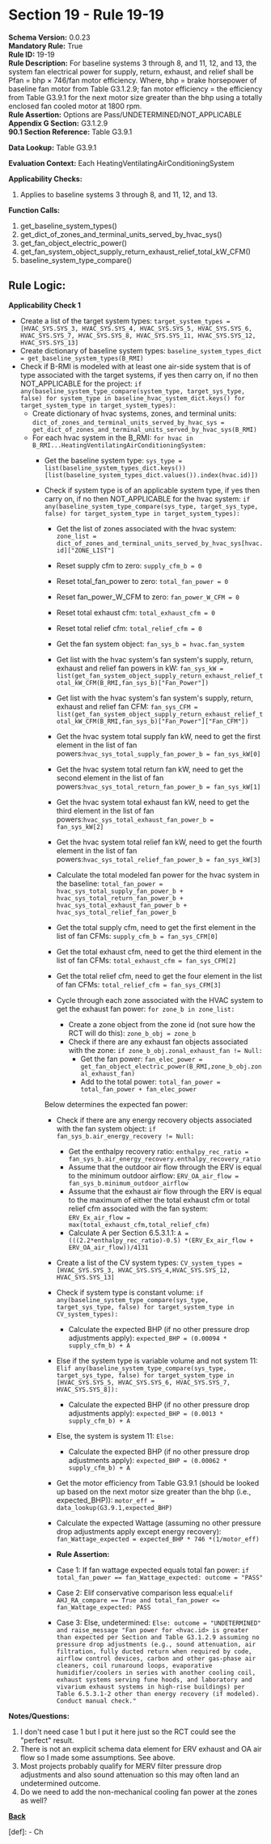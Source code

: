 # Section 19 - Rule 19-19       
**Schema Version:** 0.0.23    
**Mandatory Rule:** True    
**Rule ID:** 19-19     
**Rule Description:** For baseline systems 3 through 8, and 11, 12, and 13, the system fan electrical power for supply, return, exhaust, and relief shall be Pfan = bhp × 746/fan motor efficiency. Where, bhp = brake horsepower of baseline fan motor from Table G3.1.2.9; fan motor efficiency = the efficiency from Table G3.9.1 for the next motor size greater than the bhp using a totally enclosed fan cooled motor at 1800 rpm.      
**Rule Assertion:** Options are Pass/UNDETERMINED/NOT_APPLICABLE     
**Appendix G Section:** G3.1.2.9          
**90.1 Section Reference:** Table G3.9.1    

**Data Lookup:** Table G3.9.1    

**Evaluation Context:** Each HeatingVentilatingAirConditioningSystem  

**Applicability Checks:** 
1. Applies to baseline systems 3 through 8, and 11, 12, and 13.

**Function Calls:**  
1. get_baseline_system_types()    
2. get_dict_of_zones_and_terminal_units_served_by_hvac_sys()   
3. get_fan_object_electric_power()  
4. get_fan_system_object_supply_return_exhaust_relief_total_kW_CFM()  
5. baseline_system_type_compare()  

## Rule Logic:   
**Applicability Check 1**   
- Create a list of the target system types: `target_system_types = [HVAC_SYS.SYS_3, HVAC_SYS.SYS_4, HVAC_SYS.SYS_5, HVAC_SYS.SYS_6, HVAC_SYS.SYS_7, HVAC_SYS.SYS_8, HVAC_SYS.SYS_11, HVAC_SYS.SYS_12, HVAC_SYS.SYS_13]`  
- Create dictionary of baseline system types: `baseline_system_types_dict = get_baseline_system_types(B_RMI)`  
- Check if B-RMI is modeled with at least one air-side system that is of type associated with the target systems, if yes then carry on, if no then NOT_APPLICABLE for the project: `if any(baseline_system_type_compare(system_type, target_sys_type, false) for system_type in baseline_hvac_system_dict.keys() for target_system_type in target_system_types):`  
    - Create dictionary of hvac systems, zones, and terminal units: `dict_of_zones_and_terminal_units_served_by_hvac_sys = get_dict_of_zones_and_terminal_units_served_by_hvac_sys(B_RMI)`
    - For each hvac system in the B_RMI: `for hvac in B_RMI...HeatingVentilatingAirConditioningSystem:` 
        - Get the baseline system type: `sys_type = list(baseline_system_types_dict.keys())[list(baseline_system_types_dict.values()).index(hvac.id)])`
        - Check if system type is of an applicable system type, if yes then carry on, if no then NOT_APPLICABLE for the hvac system:  `if any(baseline_system_type_compare(sys_type, target_sys_type, false) for target_system_type in target_system_types):`         
            - Get the list of zones associated with the hvac system: `zone_list = dict_of_zones_and_terminal_units_served_by_hvac_sys[hvac.id]["ZONE_LIST"]`  
            - Reset supply cfm to zero: `supply_cfm_b = 0`  
            - Reset total_fan_power to zero: `total_fan_power = 0`   
            - Reset fan_power_W_CFM to zero: `fan_power_W_CFM = 0`    
            - Reset total exhaust cfm: `total_exhaust_cfm = 0`       
            - Reset total relief cfm: `total_relief_cfm = 0`       
            - Get the fan system object:  `fan_sys_b = hvac.fan_system`  
            - Get list with the hvac system's fan system's supply, return, exhaust and relief fan powers in kW: `fan_sys_kW = list(get_fan_system_object_supply_return_exhaust_relief_total_kW_CFM(B_RMI,fan_sys_b)["Fan_Power"])`  
            - Get list with the hvac system's fan system's supply, return, exhaust and relief fan CFM: `fan_sys_CFM = list(get_fan_system_object_supply_return_exhaust_relief_total_kW_CFM(B_RMI,fan_sys_b)["Fan_Power"]["Fan_CFM"])` 
                    
            - Get the hvac system total supply fan kW, need to get the first element in the list of fan powers:`hvac_sys_total_supply_fan_power_b = fan_sys_kW[0]` 
            - Get the hvac system total return fan kW, need to get the second element in the list of fan powers:`hvac_sys_total_return_fan_power_b = fan_sys_kW[1]` 
            - Get the hvac system total exhaust fan kW, need to get the third element in the list of fan powers:`hvac_sys_total_exhaust_fan_power_b = fan_sys_kW[2]` 
            - Get the hvac system total relief fan kW, need to get the fourth element in the list of fan powers:`hvac_sys_total_relief_fan_power_b = fan_sys_kW[3]`     

            - Calculate the total modeled fan power for the hvac system in the baseline: `total_fan_power = hvac_sys_total_supply_fan_power_b + hvac_sys_total_return_fan_power_b + hvac_sys_total_exhaust_fan_power_b + hvac_sys_total_relief_fan_power_b`  
            - Get the total supply cfm, need to get the first element in the list of fan CFMs: `supply_cfm_b = fan_sys_CFM[0]` 
            - Get the total exhaust cfm, need to get the third element in the list of fan CFMs: `total_exhaust_cfm = fan_sys_CFM[2]`   
            - Get the total relief cfm, need to get the four element in the list of fan CFMs: `total_relief_cfm = fan_sys_CFM[3]`  

            - Cycle through each zone associated with the HVAC system to get the exhaust fan power: `for zone_b in zone_list:`  
                - Create a zone object from the zone id (not sure how the RCT will do this): `zone_b_obj = zone_b`  
                - Check if there are any exhaust fan objects associated with the zone: `if zone_b_obj.zonal_exhaust_fan != Null:`  
                    - Get the fan power: `fan_elec_power = get_fan_object_electric_power(B_RMI,zone_b_obj.zonal_exhaust_fan)`    
                    - Add to the total power: `total_fan_power = total_fan_power + fan_elec_power`                    
            
            Below determines the expected fan power:
            - Check if there are any energy recovery objects associated with the fan system object: `if fan_sys_b.air_energy_recovery != Null:` 
                - Get the enthalpy recovery ratio: `enthalpy_rec_ratio = fan_sys_b.air_energy_recovery.enthalpy_recovery_ratio`  
                - Assume that the outdoor air flow through the ERV is equal to the minimum outdoor airflow: `ERV_OA_air_flow = fan_sys_b.minimum_outdoor_airflow`  
                - Assume that the exhaust air flow through the ERV is equal to the maximum of either the total exhaust cfm or total relief cfm associated with the fan system: `ERV_Ex_air_flow = max(total_exhaust_cfm,total_relief_cfm)`  
                - Calculate A per Section 6.5.3.1.1: `A = (((2.2*enthalpy_rec_ratio)-0.5) *(ERV_Ex_air_flow + ERV_OA_air_flow))/4131`  
            
            - Create a list of the CV system types: `CV_system_types = [HVAC_SYS.SYS_3, HVAC_SYS.SYS_4,HVAC_SYS.SYS_12, HVAC_SYS.SYS_13]`  
            - Check if system type is constant volume:  `if any(baseline_system_type_compare(sys_type, target_sys_type, false) for target_system_type in CV_system_types):`     
                - Calculate the expected BHP (if no other pressure drop adjustments apply): `expected_BHP = (0.00094 * supply_cfm_b) + A`  
            - Else if the system type is variable volume and not system 11: `Elif any(baseline_system_type_compare(sys_type, target_sys_type, false) for target_system_type in [HVAC_SYS.SYS_5, HVAC_SYS.SYS_6, HVAC_SYS.SYS_7, HVAC_SYS.SYS_8]): `  
                - Calculate the expected BHP (if no other pressure drop adjustments apply): `expected_BHP = (0.0013 * supply_cfm_b) + A`  
            - Else, the system is system 11: `Else:`  
                - Calculate the expected BHP (if no other pressure drop adjustments apply): `expected_BHP = (0.00062 * supply_cfm_b) + A`  

            - Get the motor efficiency from Table G3.9.1 (should be looked up based on the next motor size greater than the bhp (i.e., expected_BHP)): `motor_eff = data_lookup(G3.9.1,expected_BHP)`  
            - Calculate the expected Wattage (assuming no other pressure drop adjustments apply except energy recovery): `fan_Wattage_expected = expected_BHP * 746 *(1/motor_eff)`  

            - **Rule Assertion:** 
            - Case 1: If fan wattage expected equals total fan power: `if total_fan_power == fan_Wattage_expected: outcome = "PASS"`  
            - Case 2: Elif conservative comparison less equal:`elif AHJ_RA_compare == True and total_fan_power <= fan_Wattage_expected: PASS`
            - Case 3: Else, undetermined: `Else: outcome = "UNDETERMINED" and raise_message "Fan power for <hvac.id> is greater than expected per Section and Table G3.1.2.9 assuming no pressure drop adjustments (e.g., sound attenuation, air filtration, fully ducted return when required by code, airflow control devices, carbon and other gas-phase air cleaners, coil runaround loops, evaporative humidifier/coolers in series with another cooling coil, exhaust systems serving fune hoods, and laboratory and vivarium exhaust systems in high-rise buildings) per Table 6.5.3.1-2 other than energy recovery (if modeled). Conduct manual check."`  

**Notes/Questions:**  
1. I don't need case 1 but I put it here just so the RCT could see the "perfect" result.  
2. There is not an explicit schema data element for ERV exhaust and OA air flow so I made some assumptions. See above.
3. Most projects probably qualify for MERV filter pressure drop adjustments and also sound attenuation so this may often land an undetermined outcome. 
4. Do we need to add the non-mechanical cooling fan power at the zones as well?

**[Back](_toc.md)**

[def]: - Ch